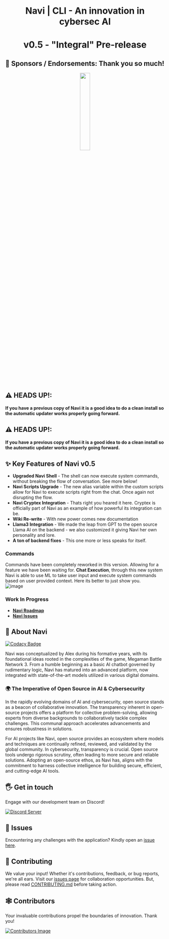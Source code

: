 <div align="center">
  <h1> Navi | CLI - An innovation in cybersec AI</h1>
  <h1>v0.5 - "Integral" Pre-release</h1>
</div>

## 🤝 Sponsors / Endorsements: Thank you so much!

<div align="center">
<img src= https://github.com/SSGOrg/Navi/assets/89718570/5596418e-3fa3-4528-8a07-d00aeece1590 height=25% width=25%>
</div>
  
## ⚠️ HEADS UP!:  
#### If you have a previous copy of Navi it is a good idea to do a clean install so the automatic updater works properly going forward.  

## ⚠️ HEADS UP!:  
#### If you have a previous copy of Navi it is a good idea to do a clean install so the automatic updater works properly going forward.  

## ✨ **Key Features of Navi v0.5**

- **Upgraded Navi Shell** - The shell can now execute system commands, without breaking the flow of conversation. See more below!
- **Navi Scripts Upgrade** - The new alias variable within the custom scripts allow for Navi to execute scripts right from the chat. Once again not disrupting the flow.
- **Navi Cryptex Integration** - Thats right you heared it here. Cryptex is officially part of Navi as an example of how powerful its integration can be. 
- **Wiki Re-write** - With new power comes new documentation
- **Llama3 Integration** - We made the leap from GPT to the open source Llama AI on the backend - we also customized it giving Navi her own personality and lore.
- **A ton of backend fixes** - This one more or less speaks for itself. 

### **Commands**  
Commands have been completely reworked in this version. Allowing for a feature we have been waiting for. **Chat Execution**, through this new system
Navi is able to use ML to take user input and execute system commands based on user provided context. Here its better to just show you.  
![image](https://github.com/SaintsSec/Navi/assets/89718570/4cdfb719-4bb5-48e4-9da0-e8d255a13ec8)

### **Work In Progress**  
- **[Navi Roadmap](https://github.com/orgs/SaintsSec/projects/7)**
- **[Navi Issues](https://github.com/SaintsSec/Navi/issues)**

## 🚀 About Navi 
[![Codacy Badge](https://app.codacy.com/project/badge/Grade/63a04af9b14f41179b567637c4ab77a6)](https://app.codacy.com/gh/SSGorg/Navi/dashboard?utm_source=gh&utm_medium=referral&utm_content=&utm_campaign=Badge_grade)

Navi was conceptualized by Alex during his formative years, with its foundational ideas rooted in the complexities of the game, Megaman Battle Network 3. From a humble beginning as a basic AI chatbot governed by rudimentary logic, Navi has matured into an advanced platform, now integrated with state-of-the-art models utilized in various digital domains.  

### 🌍 The Imperative of Open Source in AI & Cybersecurity

In the rapidly evolving domains of AI and cybersecurity, open source stands as a beacon of collaborative innovation. The transparency inherent in open-source projects offers a platform for collective problem-solving, allowing experts from diverse backgrounds to collaboratively tackle complex challenges. This communal approach accelerates advancements and ensures robustness in solutions.

For AI projects like Navi, open source provides an ecosystem where models and techniques are continually refined, reviewed, and validated by the global community. In cybersecurity, transparency is crucial. Open source tools undergo rigorous scrutiny, often leading to more secure and reliable solutions. Adopting an open-source ethos, as Navi has, aligns with the commitment to harness collective intelligence for building secure, efficient, and cutting-edge AI tools.

## 🖐️ Get in touch

Engage with our development team on Discord!

[![Discord Server](https://discordapp.com/api/guilds/879757204620726362/widget.png?style=banner3)](https://discord.gg/7dXPrRCRMy)

## 🔧 Issues

Encountering any challenges with the application? Kindly open an [issue here](https://github.com/SSGorg/Navi/issues).

## 🤝 Contributing

We value your input! Whether it's contributions, feedback, or bug reports, we're all ears. Visit our [issues page](https://github.com/SSGorg/Navi/issues) for collaboration opportunities. But, please read [CONTRIBUTING.md](./CONTRIBUTING.md) before taking action.

## 🕸 Contributors

Your invaluable contributions propel the boundaries of innovation. Thank you!

[![Contributors Image](https://contrib.rocks/image?repo=SaintsSec/Navi)](https://github.com/SaintsSec/Navi/graphs/contributors)

